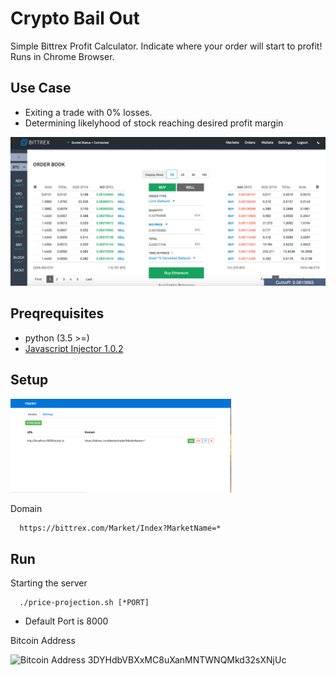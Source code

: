 # Crypto Bail Out
Simple Bittrex Profit Calculator. Indicate where your order will start to profit! Runs in Chrome Browser.

## Use Case
- Exiting a trade with 0% losses.
- Determining likelyhood of stock reaching desired profit margin

<img src="https://github.com/ajboxjr/Crypto-Bail-Out/blob/master/Price%20Projection.png">

## Preqrequisites
- python (3.5 >=)
- [Javascript Injector 1.0.2](https://chrome.google.com/webstore/detail/javascript-injector/djnjegpffahmfpjdlkciiecmeaebghlk?hl=en)

## Setup

<img src="https://github.com/ajboxjr/Crypto-Bail-Out/blob/master/Javasrcript%20Injector%20Setup.png" width="70%">

Domain
```
  https://bittrex.com/Market/Index?MarketName=*
```

## Run
Starting the server

```
  ./price-projection.sh [*PORT]
```
* Default Port is 8000


Bitcoin Address 

<img alt="Bitcoin Address" src="http://pngimg.com/uploads/bitcoin/bitcoin_PNG48.png" width="60"> 3DYHdbVBXxMC8uXanMNTWNQMkd32sXNjUc
